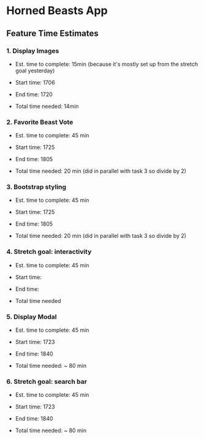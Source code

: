 # Horned Beasts App

## Feature Time Estimates

### 1. Display Images

- Est. time to complete: 15min (because it's mostly set up from the stretch goal yesterday)

- Start time: 1706

- End time: 1720

- Total time needed: 14min

### 2. Favorite Beast Vote

- Est. time to complete: 45 min

- Start time: 1725

- End time: 1805

- Total time needed: 20 min (did in parallel with task 3 so divide by 2)

### 3. Bootstrap styling

- Est. time to complete: 45 min

- Start time: 1725

- End time: 1805

- Total time needed: 20 min (did in parallel with task 3 so divide by 2)

### 4. Stretch goal: interactivity

- Est. time to complete: 45 min

- Start time:

- End time:

- Total time needed

### 5. Display Modal

- Est. time to complete: 45 min

- Start time: 1723

- End time: 1840

- Total time needed: ~ 80 min

### 6. Stretch goal: search bar

- Est. time to complete: 45 min

- Start time: 1723

- End time: 1840

- Total time needed: ~ 80 min